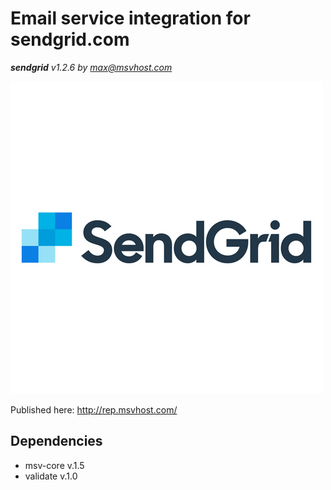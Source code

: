# Email service integration for sendgrid.com
***sendgrid** v1.2.6 by [max@msvhost.com](mailto:max@msvhost.com)*

![Sendgrid.com module](https://github.com/maxsv0/module-sendgrid/raw/master/src/content/images/module_preview/sendgrid.jpg)

Published here: http://rep.msvhost.com/

## Dependencies
* msv-core v.1.5
* validate v.1.0